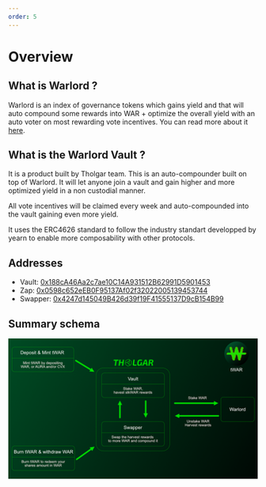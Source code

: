 ```yaml
---
order: 5
---
```


# Overview

## What is Warlord ?

Warlord is an index of governance tokens which gains yield and that will auto compound some rewards into WAR + optimize the overall yield with an auto voter on most rewarding vote incentives. You can read more about it [here](https://doc.paladin.vote/warlord/overview).

## What is the Warlord Vault ?

It is a product built by Tholgar team. This is an auto-compounder built on top of Warlord. It will let anyone join a vault and gain higher and more optimized yield in a non custodial manner.  
  
All vote incentives will be claimed every week and auto-compounded into the vault gaining even more yield.  
  
It uses the ERC4626 standard to follow the industry standart developped by yearn to enable more composability with other protocols.  

## Addresses

- Vault: [0x188cA46Aa2c7ae10C14A931512B62991D5901453](https://etherscan.io/address/0x188ca46aa2c7ae10c14a931512b62991d5901453)
- Zap: [0x0598c652eEB0F95137Af02f32022005139453744](https://etherscan.io/address/0x0598c652eeb0f95137af02f32022005139453744)
- Swapper: [0x4247d145049B426d39f19F41555137D9cB154B99](https://etherscan.io/address/0x4247d145049b426d39f19f41555137d9cb154b99)

## Summary schema
![](../assets/schema.png)